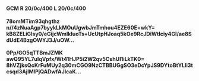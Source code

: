 #### GCM R 20/0c/400 L 20/0c/400
**78omMTim93qhgthz**<br/>**n//4zNuaAgp7byykLkMOuUgwbJmTmhou4EZE60E+wkY=**<br/>**kB8ZELiGlsy0/eGijcWmlkluoTs+UcUtpHJoaq5kOe9RcJDiWtIciy4GI/ae8SdUdE4BzgOWYJ3J/uOW...**<br/><br/>
**0Pp/GO5qTTBmJZMK**<br/>**awQ95YL7uIqVpfx/Wt41HJP5i2W2qv5CshUI1iLkTK0=**<br/>**8hVZjksQcKrFuMUy2q30mCGO9NzCTBBUGgSO3eDcYpJS9DYtoBtYLIi3tcsqd3AjIMlPjQADwfAJlcaK...**